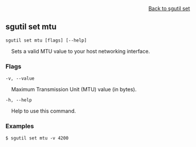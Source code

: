 <div id="readme" class="Box-body readme blob js-code-block-container">
<article class="markdown-body entry-content p-3 p-md-6" itemprop="text">
<p align="right">
<a href="https://github.com/fpgasystems/sgrt/blob/main/cli/manual/sgutil-set.md#sgutil-set">Back to sgutil set</a>
</p>

## sgutil set mtu

<code>sgutil set mtu [flags] [--help]</code>
<p>
  &nbsp; &nbsp; Sets a valid MTU value to your host networking interface.
</p>

### Flags
<code>-v, --value <string></code>
<p>
  &nbsp; &nbsp; Maximum Transmission Unit (MTU) value (in bytes).
</p>

<code>-h, --help <string></code>
<p>
  &nbsp; &nbsp; Help to use this command.
</p>

### Examples
```
$ sgutil set mtu -v 4200
```